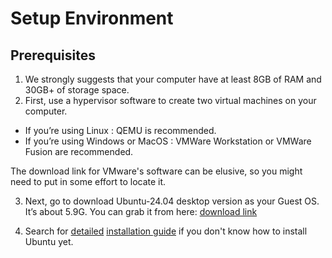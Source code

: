 # Setup Environment

## Prerequisites
1. We strongly suggests that your computer have at least 8GB of RAM and 30GB+ of storage space.
2. First, use a hypervisor software to create two virtual machines on your computer.
- If you’re using Linux : QEMU is recommended.
- If you’re using Windows or MacOS : VMWare Workstation or VMWare Fusion are recommended.

The download link for VMware's software can be elusive, so you might need to put in some effort to locate it.

3. Next, go to download Ubuntu-24.04 desktop version as your Guest OS. It’s about 5.9G. 
You can grab it from here: [download link](https://free.nchc.org.tw/ubuntu-cd/24.04/)  
  
4. Search for [detailed](https://ubuntu.com/tutorials/how-to-run-ubuntu-desktop-on-a-virtual-machine-using-virtualbox#1-overview) [installation guide](https://ubuntu.com/tutorials/install-ubuntu-desktop#5-installation-setup) if you don't know how to install Ubuntu yet.
